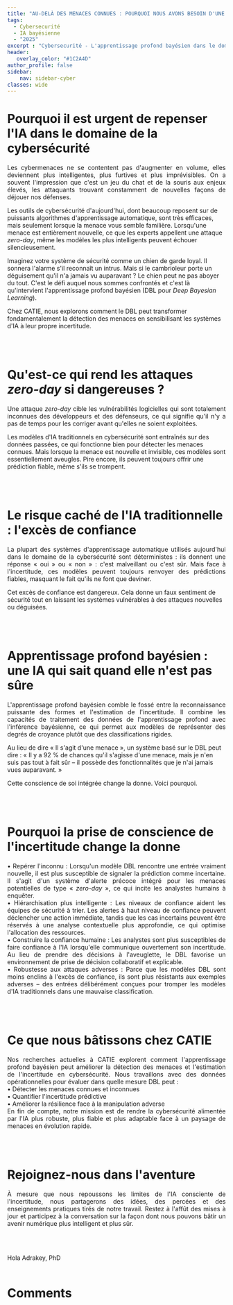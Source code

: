 ```yaml
---
title: "AU-DELÀ DES MENACES CONNUES : POURQUOI NOUS AVONS BESOIN D'UNE IA PRENANT EN COMPTE L'INCERTITUDE DANS LE DOMAINE DE LA CYBERSÉCURITÉ"
tags:
  - Cybersecurité
  - IA bayésienne
  - "2025"
excerpt : "Cybersecurité - L'apprentissage profond bayésien dans le domaine de la cybersécurité<br> - Difficulté: débutant"
header:
   overlay_color: "#1C2A4D"
author_profile: false
sidebar:
    nav: sidebar-cyber
classes: wide
---
```


# Pourquoi il est urgent de repenser l'IA dans le domaine de la cybersécurité
<p style="text-align:justify;">
Les cybermenaces ne se contentent pas d'augmenter en volume, elles deviennent plus intelligentes, plus furtives et plus imprévisibles. On a souvent l'impression que c'est un jeu du chat et de la souris aux enjeux élevés, les attaquants trouvant constamment de nouvelles façons de déjouer nos défenses. <br>

Les outils de cybersécurité d'aujourd'hui, dont beaucoup reposent sur de puissants algorithmes d'apprentissage automatique, sont très efficaces, mais seulement lorsque la menace vous semble familière. Lorsqu'une menace est entièrement nouvelle, ce que les experts appellent une attaque <i>zero-day</i>, même les modèles les plus intelligents peuvent échouer silencieusement.<br>

Imaginez votre système de sécurité comme un chien de garde loyal. Il sonnera l'alarme s'il reconnaît un intrus. Mais si le cambrioleur porte un déguisement qu'il n'a jamais vu auparavant ? Le chien peut ne pas aboyer du tout. C'est le défi auquel nous sommes confrontés et c'est là qu'intervient l'apprentissage profond bayésien (DBL pour <i>Deep Bayesian Learning</i>).<br>

Chez CATIE, nous explorons comment le DBL peut transformer fondamentalement la détection des menaces en sensibilisant les systèmes d'IA à leur propre incertitude.
</p>
<br><br> 


# Qu'est-ce qui rend les attaques <i>zero-day</i> si dangereuses ?
<p style="text-align:justify;">
Une attaque <i>zero-day</i> cible les vulnérabilités logicielles qui sont totalement inconnues des développeurs et des défenseurs, ce qui signifie qu'il n'y a pas de temps pour les corriger avant qu'elles ne soient exploitées.<br>

Les modèles d'IA traditionnels en cybersécurité sont entraînés sur des données passées, ce qui fonctionne bien pour détecter les menaces connues. Mais lorsque la menace est nouvelle et invisible, ces modèles sont essentiellement aveugles. Pire encore, ils peuvent toujours offrir une prédiction fiable, même s'ils se trompent.
</p>
<br><br> 

# Le risque caché de l'IA traditionnelle : l'excès de confiance
<p style="text-align:justify;">
La plupart des systèmes d'apprentissage automatique utilisés aujourd'hui dans le domaine de la cybersécurité sont déterministes : ils donnent une réponse « oui » ou « non » : c'est malveillant ou c'est sûr. Mais face à l'incertitude, ces modèles peuvent toujours renvoyer des prédictions fiables, masquant le fait qu'ils ne font que deviner.<br>

Cet excès de confiance est dangereux. Cela donne un faux sentiment de sécurité tout en laissant les systèmes vulnérables à des attaques nouvelles ou déguisées.
</p>
<br><br> 

# Apprentissage profond bayésien : une IA qui sait quand elle n'est pas sûre
<p style="text-align:justify;">
L'apprentissage profond bayésien comble le fossé entre la reconnaissance puissante des formes et l'estimation de l'incertitude. Il combine les capacités de traitement des données de l'apprentissage profond avec l'inférence bayésienne, ce qui permet aux modèles de représenter des degrés de croyance plutôt que des classifications rigides.<br>

Au lieu de dire « Il s'agit d'une menace », un système basé sur le DBL peut dire : « Il y a 92 % de chances qu'il s'agisse d'une menace, mais je n'en suis pas tout à fait sûr – il possède des fonctionnalités que je n'ai jamais vues auparavant. » <br>

Cette conscience de soi intégrée change la donne. Voici pourquoi.
</p>
<br><br> 

# Pourquoi la prise de conscience de l'incertitude change la donne
<p style="text-align:justify;">
•	Repérer l'inconnu : Lorsqu'un modèle DBL rencontre une entrée vraiment nouvelle, il est plus susceptible de signaler la prédiction comme incertaine. Il s'agit d'un système d'alerte précoce intégré pour les menaces potentielles de type « <i>zero-day</i> », ce qui incite les analystes humains à enquêter. <br>
•	Hiérarchisation plus intelligente : Les niveaux de confiance aident les équipes de sécurité à trier. Les alertes à haut niveau de confiance peuvent déclencher une action immédiate, tandis que les cas incertains peuvent être réservés à une analyse contextuelle plus approfondie, ce qui optimise l'allocation des ressources.<br>
•	Construire la confiance humaine : Les analystes sont plus susceptibles de faire confiance à l'IA lorsqu'elle communique ouvertement son incertitude. Au lieu de prendre des décisions à l'aveuglette, le DBL favorise un environnement de prise de décision collaboratif et explicable.<br>
•	Robustesse aux attaques adverses : Parce que les modèles DBL sont moins enclins à l'excès de confiance, ils sont plus résistants aux exemples adverses – des entrées délibérément conçues pour tromper les modèles d'IA traditionnels dans une mauvaise classification.
</p>
<br><br> 

# Ce que nous bâtissons chez CATIE
<p style="text-align:justify;">
Nos recherches actuelles à CATIE explorent comment l'apprentissage profond bayésien peut améliorer la détection des menaces et l'estimation de l'incertitude en cybersécurité. Nous travaillons avec des données opérationnelles pour évaluer dans quelle mesure DBL peut :<br>
•	Détecter les menaces connues et inconnues<br>
•	Quantifier l'incertitude prédictive<br>
•	Améliorer la résilience face à la manipulation adverse<br>
En fin de compte, notre mission est de rendre la cybersécurité alimentée par l'IA plus robuste, plus fiable et plus adaptable face à un paysage de menaces en évolution rapide.
</p>
<br><br> 

# Rejoignez-nous dans l'aventure
<p style="text-align:justify;">
À mesure que nous repoussons les limites de l'IA consciente de l'incertitude, nous partagerons des idées, des percées et des enseignements pratiques tirés de notre travail. Restez à l'affût des mises à jour et participez à la conversation sur la façon dont nous pouvons bâtir un avenir numérique plus intelligent et plus sûr.
</p>
<br><br>

Hola Adrakey, PhD
<br><br>


# Comments
<script src="https://utteranc.es/client.js"
        repo="catie-aq/blog-vaniila"
        issue-term="pathname"
        label="[Comments]"
        theme="github-dark"
        crossorigin="anonymous"
        async>
</script>
